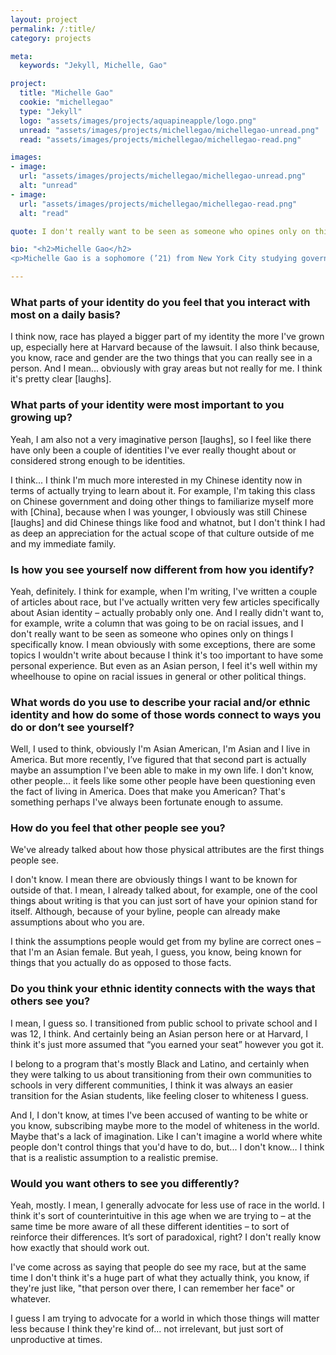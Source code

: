 ```yaml
---
layout: project
permalink: /:title/
category: projects

meta:
  keywords: "Jekyll, Michelle, Gao"

project:
  title: "Michelle Gao"
  cookie: "michellegao"
  type: "Jekyll"
  logo: "assets/images/projects/aquapineapple/logo.png"
  unread: "assets/images/projects/michellegao/michellegao-unread.png"
  read: "assets/images/projects/michellegao/michellegao-read.png"

images:
- image:
  url: "assets/images/projects/michellegao/michellegao-unread.png"
  alt: "unread"
- image:
  url: "assets/images/projects/michellegao/michellegao-read.png"
  alt: "read"

quote: I don't really want to be seen as someone who opines only on things I specifically know.

bio: "<h2>Michelle Gao</h2>
<p>Michelle Gao is a sophomore (’21) from New York City studying government and living in Adams House. On campus, she is a columns editor for the Harvard Crimson, and she works at the Harvard Law Review.</p>"

---
```

<h3>What parts of your identity do you feel that you interact with most on a daily basis?</h3>
<p>
I think now, race has played a bigger part of my identity the more I've grown up, especially here at Harvard because of the lawsuit. I also think because, you know, race and gender are the two things that you can really see in a person. And I mean... obviously with gray areas but not really for me. I think it's pretty clear [laughs].
</p>

<h3>What parts of your identity were most important to you growing up?</h3>
<p>
Yeah, I am also not a very imaginative person [laughs], so I feel like there have only been a couple of identities I've ever really thought about or considered strong enough to be identities.
<p></p>
I think... I think I'm much more interested in my Chinese identity now in terms of actually trying to learn about it. For example, I'm taking this class on Chinese government and doing other things to familiarize myself more with [China], because when I was younger, I obviously was still Chinese [laughs] and did Chinese things like food and whatnot, but I don't think I had as deep an appreciation for the actual scope of that culture outside of me and my immediate family.
</p>

<h3>Is how you see yourself now different from how you identify?</h3>
<p>
Yeah, definitely. I think for example, when I'm writing, I've written a couple of articles about race, but I've actually written very few articles specifically about Asian identity – actually probably only one. And I really didn't want to, for example, write a column that was going to be on racial issues, and I don't really want to be seen as someone who opines only on things I specifically know. I mean obviously with some exceptions, there are some topics I wouldn't write about because I think it's too important to have some personal experience. But even as an Asian person, I feel it's well within my wheelhouse to opine on racial issues in general or other political things.
</p>

<h3>What words do you use to describe your racial and/or ethnic identity and how do some of those words connect to ways you do or don’t see yourself?</h3>
<p>
Well, I used to think, obviously I'm Asian American, I'm Asian and I live in America. But more recently, I’ve figured that that second part is actually maybe an assumption I've been able to make in my own life. I don't know, other people... it feels like some other people have been questioning even the fact of living in America. Does that make you American? That's something perhaps I've always been fortunate enough to assume.
</p>

<h3>How do you feel that other people see you?</h3>
<p>
We've already talked about how those physical attributes are the first things people see.
<p></p>
I don't know. I mean there are obviously things I want to be known for outside of that. I mean, I already talked about, for example, one of the cool things about writing is that you can just sort of have your opinion stand for itself. Although, because of your byline, people can already make assumptions about who you are.
<p></p>
I think the assumptions people would get from my byline are correct ones – that I'm an Asian female. But yeah, I guess, you know, being known for things that you actually do as opposed to those facts.
</p>

<h3>Do you think your ethnic identity connects with the ways that others see you?</h3>
<p>
I mean, I guess so. I transitioned from public school to private school and I was 12, I think. And certainly being an Asian person here or at Harvard, I think it's just more assumed that “you earned your seat” however you got it.
<p></p>
I belong to a program that's mostly Black and Latino, and certainly when they were talking to us about transitioning from their own communities to schools in very different communities, I think it was always an easier transition for the Asian students, like feeling closer to whiteness I guess.
<p></p>
And I, I don't know, at times I've been accused of wanting to be white or you know, subscribing maybe more to the model of whiteness in the world. Maybe that's a lack of imagination. Like I can't imagine a world where white people don't control things that you'd have to do, but... I don't know… I think that is a realistic assumption to a realistic premise.
</p>

<h3>Would you want others to see you differently?</h3>
<p>
Yeah, mostly. I mean, I generally advocate for less use of race in the world.
I think it's sort of counterintuitive in this age when we are trying to – at the same time be more aware of all these different identities – to sort of reinforce their differences. It’s sort of paradoxical, right? I don't really know how exactly that should work out.
<p></p>
I've come across as saying that people do see my race, but at the same time I don't think it's a huge part of what they actually think, you know, if they're just like, "that person over there, I can remember her face" or whatever.
<p></p>
I guess I am trying to advocate for a world in which those things will matter less because I think they're kind of... not irrelevant, but just sort of unproductive at times.
</p>
